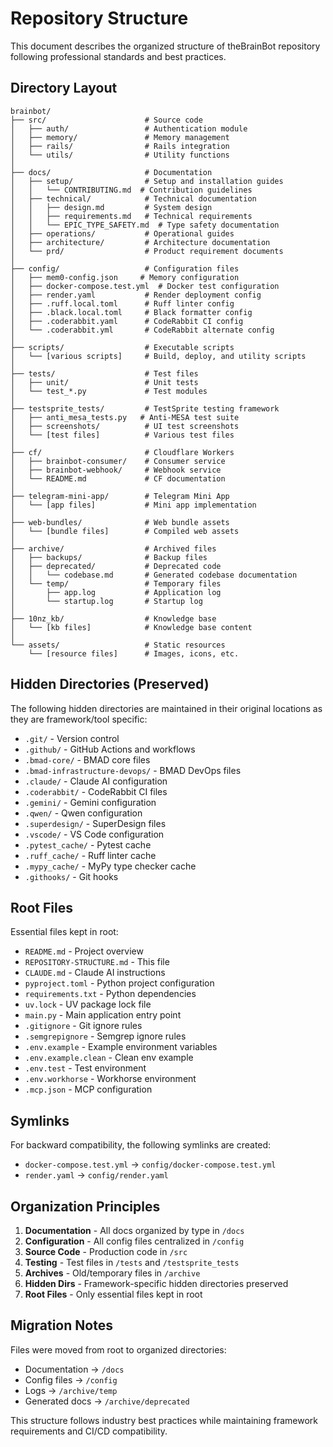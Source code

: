# Repository Structure

This document describes the organized structure of theBrainBot repository following professional standards and best practices.

## Directory Layout

```
brainbot/
├── src/                      # Source code
│   ├── auth/                 # Authentication module
│   ├── memory/               # Memory management
│   ├── rails/                # Rails integration
│   └── utils/                # Utility functions
│
├── docs/                     # Documentation
│   ├── setup/                # Setup and installation guides
│   │   └── CONTRIBUTING.md  # Contribution guidelines
│   ├── technical/            # Technical documentation
│   │   ├── design.md         # System design
│   │   ├── requirements.md   # Technical requirements
│   │   └── EPIC_TYPE_SAFETY.md  # Type safety documentation
│   ├── operations/           # Operational guides
│   ├── architecture/         # Architecture documentation
│   └── prd/                  # Product requirement documents
│
├── config/                   # Configuration files
│   ├── mem0-config.json     # Memory configuration
│   ├── docker-compose.test.yml  # Docker test configuration
│   ├── render.yaml           # Render deployment config
│   ├── .ruff.local.toml      # Ruff linter config
│   ├── .black.local.toml     # Black formatter config
│   ├── .coderabbit.yaml      # CodeRabbit CI config
│   └── .coderabbit.yml       # CodeRabbit alternate config
│
├── scripts/                  # Executable scripts
│   └── [various scripts]     # Build, deploy, and utility scripts
│
├── tests/                    # Test files
│   ├── unit/                 # Unit tests
│   └── test_*.py             # Test modules
│
├── testsprite_tests/         # TestSprite testing framework
│   ├── anti_mesa_tests.py   # Anti-MESA test suite
│   ├── screenshots/          # UI test screenshots
│   └── [test files]          # Various test files
│
├── cf/                       # Cloudflare Workers
│   ├── brainbot-consumer/    # Consumer service
│   ├── brainbot-webhook/     # Webhook service
│   └── README.md             # CF documentation
│
├── telegram-mini-app/        # Telegram Mini App
│   └── [app files]           # Mini app implementation
│
├── web-bundles/              # Web bundle assets
│   └── [bundle files]        # Compiled web assets
│
├── archive/                  # Archived files
│   ├── backups/              # Backup files
│   ├── deprecated/           # Deprecated code
│   │   └── codebase.md       # Generated codebase documentation
│   └── temp/                 # Temporary files
│       ├── app.log           # Application log
│       └── startup.log       # Startup log
│
├── 10nz_kb/                  # Knowledge base
│   └── [kb files]            # Knowledge base content
│
└── assets/                   # Static resources
    └── [resource files]      # Images, icons, etc.
```

## Hidden Directories (Preserved)

The following hidden directories are maintained in their original locations as they are framework/tool specific:

- `.git/` - Version control
- `.github/` - GitHub Actions and workflows
- `.bmad-core/` - BMAD core files
- `.bmad-infrastructure-devops/` - BMAD DevOps files
- `.claude/` - Claude AI configuration
- `.coderabbit/` - CodeRabbit CI files
- `.gemini/` - Gemini configuration
- `.qwen/` - Qwen configuration
- `.superdesign/` - SuperDesign files
- `.vscode/` - VS Code configuration
- `.pytest_cache/` - Pytest cache
- `.ruff_cache/` - Ruff linter cache
- `.mypy_cache/` - MyPy type checker cache
- `.githooks/` - Git hooks

## Root Files

Essential files kept in root:
- `README.md` - Project overview
- `REPOSITORY-STRUCTURE.md` - This file
- `CLAUDE.md` - Claude AI instructions
- `pyproject.toml` - Python project configuration
- `requirements.txt` - Python dependencies
- `uv.lock` - UV package lock file
- `main.py` - Main application entry point
- `.gitignore` - Git ignore rules
- `.semgrepignore` - Semgrep ignore rules
- `.env.example` - Example environment variables
- `.env.example.clean` - Clean env example
- `.env.test` - Test environment
- `.env.workhorse` - Workhorse environment
- `.mcp.json` - MCP configuration

## Symlinks

For backward compatibility, the following symlinks are created:
- `docker-compose.test.yml` → `config/docker-compose.test.yml`
- `render.yaml` → `config/render.yaml`

## Organization Principles

1. **Documentation** - All docs organized by type in `/docs`
2. **Configuration** - All config files centralized in `/config`
3. **Source Code** - Production code in `/src`
4. **Testing** - Test files in `/tests` and `/testsprite_tests`
5. **Archives** - Old/temporary files in `/archive`
6. **Hidden Dirs** - Framework-specific hidden directories preserved
7. **Root Files** - Only essential files kept in root

## Migration Notes

Files were moved from root to organized directories:
- Documentation → `/docs`
- Config files → `/config`
- Logs → `/archive/temp`
- Generated docs → `/archive/deprecated`

This structure follows industry best practices while maintaining framework requirements and CI/CD compatibility.